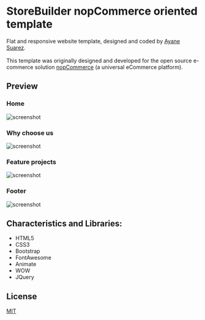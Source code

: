 # StoreBuilder nopCommerce oriented template
Flat and responsive website template, designed and coded by <a href="https://github.com/ayanesuarome">Ayane Suarez</a>.
<br /><br />
This template was originally designed and developed for the open source e-commerce solution <a href="https://www.nopcommerce.com/">nopCommerce</a> (a universal eCommerce platform).
## Preview

### Home
![screenshot](https://github.com/ayanesuarome/StoreBuilder/screenshots/home.png)

### Why choose us
![screenshot](https://github.com/ayanesuarome/StoreBuilder/screenshots/why-choose-us.png)

### Feature projects
![screenshot](https://github.com/ayanesuarome/StoreBuilder/screenshots/project.png)

### Footer
![screenshot](https://github.com/ayanesuarome/StoreBuilder/screenshots/footer.png)

## Characteristics and Libraries:
<ul>
  <li>HTML5</li>
  <li>CSS3</li>
  <li>Bootstrap</li>
  <li>FontAwesome</li>
  <li>Animate</li>
  <li>WOW</li>
  <li>JQuery</li>
</ul>

## License
<a href="https://github.com/ayanesuarome/StoreBuilder/blob/master/LICENSE">MIT</a>
